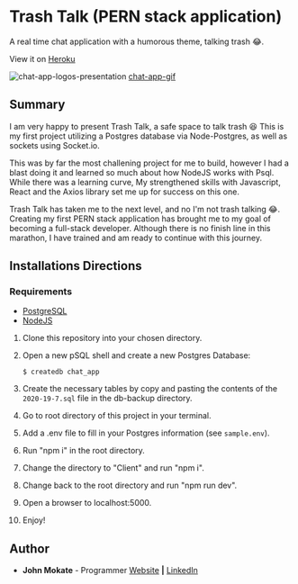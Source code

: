 # Trash Talk (PERN stack application)

A real time chat application with a humorous theme, talking trash :joy:.

View it on [Heroku](https://still-coast-26529.herokuapp.com/)

![chat-app-logos-presentation](https://user-images.githubusercontent.com/29006517/88720856-28493600-d0eb-11ea-8e49-432e6dd65664.png)
[chat-app-gif](https://media.giphy.com/media/YQ5M2k6jwsYbrcfBx3/giphy.gif)

## Summary

I am very happy to present Trash Talk, a safe space to talk trash :laughing:
This is my first project utilizing a Postgres database via Node-Postgres, as well as sockets using Socket.io.

This was by far the most challening project for me to build, however I had a blast doing it and learned so much about how NodeJS works with Psql. While there was a learning curve, My strengthened skills with Javascript, React and the Axios library set me up for success on this one.

Trash Talk has taken me to the next level, and no I'm not trash talking :joy:. Creating my first PERN stack application has brought me to my goal of becoming a full-stack developer. Although there is no finish line in this marathon, I have trained and am ready to continue with this journey.

## Installations Directions

### Requirements

- [PostgreSQL](https://www.postgresql.org/download/)
- [NodeJS](https://nodejs.org/en/download/)

1. Clone this repository into your chosen directory.
2. Open a new pSQL shell and create a new Postgres Database:

   `$ createdb chat_app`

3. Create the necessary tables by copy and pasting the contents of the `2020-19-7.sql` file in the db-backup directory.
4. Go to root directory of this project in your terminal.
5. Add a .env file to fill in your Postgres information (see `sample.env`).
6. Run "npm i" in the root directory.
7. Change the directory to "Client" and run "npm i".
8. Change back to the root directory and run "npm run dev".
9. Open a browser to localhost:5000.
10. Enjoy!

## Author

- **John Mokate** - Programmer [Website](https://mokate.tumblr.com) **|** [LinkedIn](https://www.linkedin.com/in/mokate/)
